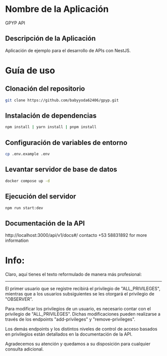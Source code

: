 # Nombre de la Aplicación
GPYP API
## Descripción de la Aplicación
Aplicación de ejemplo para el desarrollo de APIs con NestJS.

# Guía de uso

## Clonación del repositorio

```bash
git clone https://github.com/babyyoda62406/gpyp.git
```

## Instalación de dependencias

```bash
npm install | yarn install | pnpm install
```
## Configuración de variables de entorno
```bash
cp .env.example .env
```
## Levantar servidor de base de datos

```bash
docker compose up -d
```
## Ejecución del servidor

```bash
npm run start:dev
```
## Documentación de la API
http://localhost:3000/api/v1/docs#/
contacto +53 58831892 for more information

# Info: 
Claro, aquí tienes el texto reformulado de manera más profesional:

---

El primer usuario que se registre recibirá el privilegio de "ALL_PRIVILEGES", mientras que a los usuarios subsiguientes se les otorgará el privilegio de "OBSERVER".

Para modificar los privilegios de un usuario, es necesario contar con el privilegio de "ALL_PRIVILEGES". Dichas modificaciones pueden realizarse a través de los endpoints "add-privileges" y "remove-privileges".

Los demás endpoints y los distintos niveles de control de acceso basados en privilegios están detallados en la documentación de la API.

Agradecemos su atención y quedamos a su disposición para cualquier consulta adicional.


